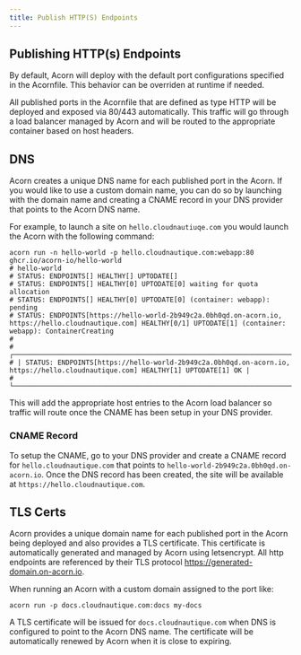 ```yaml
---
title: Publish HTTP(S) Endpoints
---
```



## Publishing HTTP(s) Endpoints

By default, Acorn will deploy with the default port configurations specified in the Acornfile. This behavior can be overriden at runtime if needed.

All published ports in the Acornfile that are defined as type HTTP will be deployed and exposed via 80/443 automatically. This traffic will go through a load balancer managed by Acorn and will be routed to the appropriate container based on host headers.

## DNS

Acorn creates a unique DNS name for each published port in the Acorn. If you would like to use a custom domain name, you can do so by launching with the domain name and creating a CNAME record in your DNS provider that points to the Acorn DNS name.

For example, to launch a site on `hello.cloudnautiuqe.com` you would launch the Acorn with the following command:

```shell
acorn run -n hello-world -p hello.cloudnautique.com:webapp:80 ghcr.io/acorn-io/hello-world
# hello-world
# STATUS: ENDPOINTS[] HEALTHY[] UPTODATE[] 
# STATUS: ENDPOINTS[] HEALTHY[0] UPTODATE[0] waiting for quota allocation
# STATUS: ENDPOINTS[] HEALTHY[0] UPTODATE[0] (container: webapp): pending
# STATUS: ENDPOINTS[https://hello-world-2b949c2a.0bh0qd.on-acorn.io, https://hello.cloudnautique.com] HEALTHY[0/1] UPTODATE[1] (container: webapp): ContainerCreating
# 
# ┌───────────────────────────────────────────────────────────────────────────────────────────────────────────────────────────────┐
# | STATUS: ENDPOINTS[https://hello-world-2b949c2a.0bh0qd.on-acorn.io, https://hello.cloudnautique.com] HEALTHY[1] UPTODATE[1] OK |
# └───────────────────────────────────────────────────────────────────────────────────────────────────────────────────────────────┘
```

This will add the appropriate host entries to the Acorn load balancer so traffic will route once the CNAME has been setup in your DNS provider.

### CNAME Record

To setup the CNAME, go to your DNS provider and create a CNAME record for `hello.cloudnautique.com` that points to `hello-world-2b949c2a.0bh0qd.on-acorn.io`. Once the DNS record has been created, the site will be available at `https://hello.cloudnautique.com`.

## TLS Certs

Acorn provides a unique domain name for each published port in the Acorn being deployed and also provides a TLS certificate. This certificate is automatically generated and managed by Acorn using letsencrypt. All http endpoints are referenced by their TLS protocol <https://generated-domain.on-acorn.io>.

When running an Acorn with a custom domain assigned to the port like:

```acorn
acorn run -p docs.cloudnautique.com:docs my-docs
```

A TLS certificate will be issued for `docs.cloudnautique.com` when DNS is configured to point to the Acorn DNS name. The certificate will be automatically renewed by Acorn when it is close to expiring.
